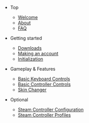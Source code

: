 * Top
	- [Welcome](/)
	- [About](about.md)
	- [FAQ](faq.md)
	
* Getting started
	- [Downloads](downloads.md)
	- [Making an account](account.md)
	- [Initialization](initialization.md)
	
* Gameplay & Features
	- [Basic Keyboard Controls](keyboard-controls.md)
	- [Basic Controller Controls](gamepad-controls.md)
	- [Skin Changer](skin-changer.md)
	
* Optional
	- [Steam Controller Configuration](steam-config.md)
	- [Steam Controller Profiles](steam-profiles.md)